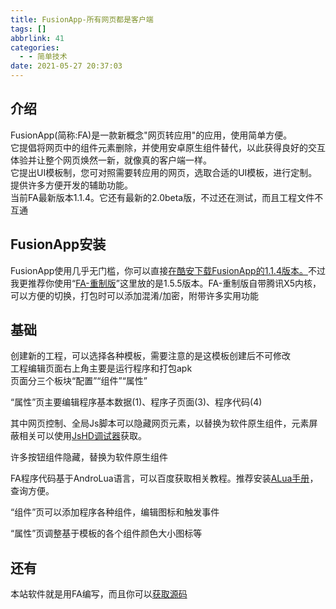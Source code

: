 ```yaml
---
title: FusionApp-所有网页都是客户端
tags: []
abbrlink: 41
categories:
  - - 简单技术
date: 2021-05-27 20:37:03
---
```


## 介绍

FusionApp(简称:FA)是一款新概念"网页转应用"的应用，使用简单方便。  
它提倡将网页中的组件元素删除，并使用安卓原生组件替代，以此获得良好的交互体验并让整个网页焕然一新，就像真的客户端一样。  
它提出UI模板制，您可对照需要转应用的网页，选取合适的UI模板，进行定制。提供许多方便开发的辅助功能。  
当前FA最新版本1.1.4。它还有最新的2.0beta版，不过还在测试，而且工程文件不互通

## FusionApp安装

FusionApp使用几乎无门槛，你可以直接[在酷安下载FusionApp的1.1.4版本。](https://www.coolapk.com/apk/cn.coldsong.fusionapp)不过我更推荐你使用“[FA-重制版](https://wwe.lanzoui.com/iVG4hpimc7e)”这里放的是1.5.5版本。FA-重制版自带腾讯X5内核，可以方便的切换，打包时可以添加混淆/加密，附带许多实用功能

## 基础

创建新的工程，可以选择各种模板，需要注意的是这模板创建后不可修改  
工程编辑页面右上角主要是运行程序和打包apk  
页面分三个板块“配置”“组件”“属性”

“属性”页主要编辑程序基本数据(1)、程序子页面(3)、程序代码(4)

其中网页控制、全局Js脚本可以隐藏网页元素，以替换为软件原生组件，元素屏蔽相关可以使用[JsHD调试器](https://www.coolapk.com/apk/com.Yyge.JsHD)获取。

许多按钮组件隐藏，替换为软件原生组件

FA程序代码基于AndroLua语言，可以百度获取相关教程。推荐安装[ALua手册](https://wwe.lanzoui.com/ieEYVping7e)，查询方便。

“组件”页可以添加程序各种组件，编辑图标和触发事件

“属性”页调整基于模板的各个组件颜色大小图标等

## 还有

本站软件就是用FA编写，而且你可以[获取源码](https://www.jiecs.xyz/index.php/app.html)
